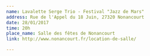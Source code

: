 ```yaml
---
name: Lavalette Serge Trio - Festival "Jazz de Mars"
address: Rue de l'Appel du 18 Juin, 27320 Nonancourt
date: 28/01/2017
time: 20h
place_name: Salle des fêtes de Nonancourt
link: http://www.nonancourt.fr/location-de-salle/

---
```

